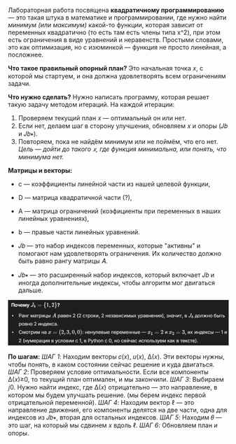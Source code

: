 Лабораторная работа посвящена **квадратичному программированию** — это такая штука в математике и программировании, где нужно найти *минимум (или максимум)* какой-то функции, которая зависит от переменных квадратично (то есть там есть члены типа x^2), при этом есть ограничения в виде уравнений и неравенств. Простыми словами, это как оптимизация, но с изюминкой — функция не просто линейная, а посложнее.

**Что такое правильный опорный план?**
Это начальная точка 𝑥, с которой мы стартуем, и она должна удовлетворять всем ограничениям задачи.

**Что нужно сделать?**
Нужно написать программу, которая решает такую задачу методом итераций. На каждой итерации:
1. Проверяем текущий план 𝑥 — оптимальный он или нет.
2. Если нет, делаем шаг в сторону улучшения, обновляем 𝑥 и опоры (𝐽𝑏 и 𝐽𝑏∗).
3. Повторяем, пока не найдём минимум или не поймём, что его нет.
*Цель — дойти до такого 𝑥, где функция минимальна, или понять, что минимума нет.*


**Матрицы и векторы:**
- с — коэффициенты линейной части из нашей целевой функции,
- D — матрица квадратичной части (?),
- A — матрица ограничений (коэфициенты при переменных в наших линейных уравнениях),
- b — правые части линейных уравнений.

- 𝐽𝑏 — это набор индексов переменных, которые "активны" и помогают нам удовлетворять ограничения. Их количество должно быть равно рангу матрицы 
𝐴.
- 𝐽𝑏∗ — это расширенный набор индексов, который включает 𝐽𝑏 и иногда дополнительные индексы, чтобы алгоритм мог двигаться дальше.

![alt text](image.png)


**По шагам:**
*ШАГ 1*: Находим векторы 𝑐(𝑥), 𝑢(𝑥), Δ(𝑥). Эти векторы нужны, чтобы понять, в каком состоянии сейчас решение и куда двигаться.
*ШАГ 2*: Проверяем условие оптимальности. Если все компоненты Δ(𝑥)≥0, то текущий план оптимален, и мы закончили.
*ШАГ 3*: Выбираем 𝑗0. Нужно найти индекс, где Δ(𝑥) отрицательно — это направление, в котором мы будем улучшать решение. (мы берем индекс первой отрицательной переменной).
*ШАГ 4*: Находим вектор ℓ — это направление движения, его компоненты делятся на две части, одна для индексов из 𝐽𝑏∗, вторая для остальных индексов.
*ШАГ 5*: Находим 𝜃 — это шаг, на который мы сдвинем 𝑥 вдоль ℓ.
*​ШАГ 6*: Обновляем план и опоры.